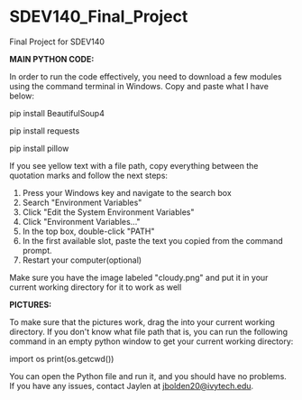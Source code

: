 # SDEV140_Final_Project
Final Project for SDEV140

**MAIN PYTHON CODE:**

  In order to run the code effectively, you need to download a few modules using
  the command terminal in Windows. Copy and paste what I have below:
  
  pip install BeautifulSoup4
  
  pip install requests
  
  pip install pillow
  
  If you see yellow text with a file path, copy everything between the quotation marks and follow the next steps:
  
  1. Press your Windows key and navigate to the search box
  2. Search "Environment Variables"
  3. Click "Edit the System Environment Variables"
  4. Click "Environment Variables..."
  5. In the top box, double-click "PATH"
  6. In the first available slot, paste the text you copied from the command prompt.
  7. Restart your computer(optional)
  
  Make sure you have the image labeled "cloudy.png" and put it in your current working directory for it to work as well

  

**PICTURES:**

  To make sure that the pictures work, drag the into your current working directory. If you don't know
  what file path that is, you can run the following command in an empty python window to get your 
  current working directory:

  import os
  print(os.getcwd())



You can open the Python file and run it, and you should have no problems. If you have any issues, contact Jaylen at jbolden20@ivytech.edu.
  
